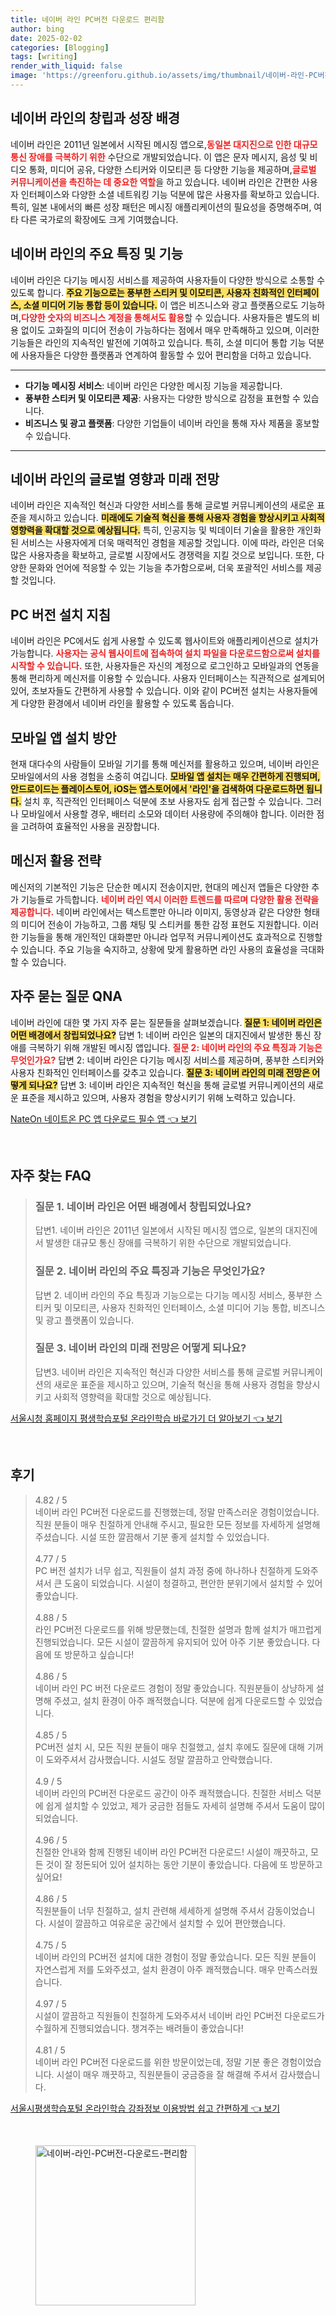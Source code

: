 ```yaml
---
title: 네이버 라인 PC버전 다운로드 편리함
author: bing
date: 2025-02-02
categories: [Blogging]
tags: [writing]
render_with_liquid: false
image: 'https://greenforu.github.io/assets/img/thumbnail/네이버-라인-PC버전-다운로드-편리함.webp'
---
```



<h2 id='네이버 라인의 창립과 성장 배경'>네이버 라인의 창립과 성장 배경</h2>

<p>네이버 라인은 2011년 일본에서 시작된 메시징 앱으로,<b><span style="color: #ee2323;">동일본 대지진으로 인한 대규모 통신 장애를 극복하기 위한</span></b> 수단으로 개발되었습니다. 이 앱은 문자 메시지, 음성 및 비디오 통화, 미디어 공유, 다양한 스티커와 이모티콘 등 다양한 기능을 제공하며,<b><span style="color: #ee2323;">글로벌 커뮤니케이션을 촉진하는 데 중요한 역할</span></b>을 하고 있습니다. 네이버 라인은 간편한 사용자 인터페이스와 다양한 소셜 네트워킹 기능 덕분에 많은 사용자를 확보하고 있습니다. 특히, 일본 내에서의 빠른 성장 패턴은 메시징 애플리케이션의 필요성을 증명해주며, 여타 다른 국가로의 확장에도 크게 기여했습니다.</p>

<h2 id='네이버 라인의 주요 특징 및 기능'>네이버 라인의 주요 특징 및 기능</h2>

<p>네이버 라인은 다기능 메시징 서비스를 제공하여 사용자들이 다양한 방식으로 소통할 수 있도록 합니다. <b><span style="background-color: #ffe066;">주요 기능으로는 풍부한 스티커 및 이모티콘, 사용자 친화적인 인터페이스, 소셜 미디어 기능 통합 등이 있습니다.</span></b> 이 앱은 비즈니스와 광고 플랫폼으로도 기능하며,<b><span style="color: #ee2323;">다양한 숫자의 비즈니스 계정을 통해서도 활용</span></b>할 수 있습니다. 사용자들은 별도의 비용 없이도 고화질의 미디어 전송이 가능하다는 점에서 매우 만족해하고 있으며, 이러한 기능들은 라인의 지속적인 발전에 기여하고 있습니다. 특히, 소셜 미디어 통합 기능 덕분에 사용자들은 다양한 플랫폼과 연계하여 활동할 수 있어 편리함을 더하고 있습니다.</p>

<hr />

<ul>
    <li><b>다기능 메시징 서비스</b>: 네이버 라인은 다양한 메시징 기능을 제공합니다.</li>
    <li><b>풍부한 스티커 및 이모티콘 제공</b>: 사용자는 다양한 방식으로 감정을 표현할 수 있습니다.</li>
    <li><b>비즈니스 및 광고 플랫폼</b>: 다양한 기업들이 네이버 라인을 통해 자사 제품을 홍보할 수 있습니다.</li>
</ul>

<hr />

<h2 id='네이버 라인의 글로벌 영향과 미래 전망'>네이버 라인의 글로벌 영향과 미래 전망</h2>

<p>네이버 라인은 지속적인 혁신과 다양한 서비스를 통해 글로벌 커뮤니케이션의 새로운 표준을 제시하고 있습니다. <b><span style="background-color: #ffe066;">미래에도 기술적 혁신을 통해 사용자 경험을 향상시키고 사회적 영향력을 확대할 것으로 예상됩니다.</span></b> 특히, 인공지능 및 빅데이터 기술을 활용한 개인화된 서비스는 사용자에게 더욱 매력적인 경험을 제공할 것입니다. 이에 따라, 라인은 더욱 많은 사용자층을 확보하고, 글로벌 시장에서도 경쟁력을 지킬 것으로 보입니다. 또한, 다양한 문화와 언어에 적응할 수 있는 기능을 추가함으로써, 더욱 포괄적인 서비스를 제공할 것입니다.</p>

<h2 id='PC 버전 설치 지침'>PC 버전 설치 지침</h2>

<p>네이버 라인은 PC에서도 쉽게 사용할 수 있도록 웹사이트와 애플리케이션으로 설치가 가능합니다. <b><span style="color: #ee2323;">사용자는 공식 웹사이트에 접속하여 설치 파일을 다운로드함으로써 설치를 시작할 수 있습니다.</span></b> 또한, 사용자들은 자신의 계정으로 로그인하고 모바일과의 연동을 통해 편리하게 메신저를 이용할 수 있습니다. 사용자 인터페이스는 직관적으로 설계되어 있어, 초보자들도 간편하게 사용할 수 있습니다. 이와 같이 PC버전 설치는 사용자들에게 다양한 환경에서 네이버 라인을 활용할 수 있도록 돕습니다.</p>

<h2 id='모바일 앱 설치 방안'>모바일 앱 설치 방안</h2>

<p>현재 대다수의 사람들이 모바일 기기를 통해 메신저를 활용하고 있으며, 네이버 라인은 모바일에서의 사용 경험을 소중히 여깁니다. <b><span style="background-color: #ffe066;">모바일 앱 설치는 매우 간편하게 진행되며, 안드로이드는 플레이스토어, iOS는 앱스토어에서 '라인'을 검색하여 다운로드하면 됩니다.</span></b> 설치 후, 직관적인 인터페이스 덕분에 초보 사용자도 쉽게 접근할 수 있습니다. 그러나 모바일에서 사용할 경우, 배터리 소모와 데이터 사용량에 주의해야 합니다. 이러한 점을 고려하여 효율적인 사용을 권장합니다.</p>

<h2 id='메신저 활용 전략'>메신저 활용 전략</h2>

<p>메신저의 기본적인 기능은 단순한 메시지 전송이지만, 현대의 메신저 앱들은 다양한 추가 기능들로 가득합니다. <b><span style="color: #ee2323;">네이버 라인 역시 이러한 트렌드를 따르며 다양한 활용 전략을 제공합니다.</span></b> 네이버 라인에서는 텍스트뿐만 아니라 이미지, 동영상과 같은 다양한 형태의 미디어 전송이 가능하고, 그룹 채팅 및 스티커를 통한 감정 표현도 지원합니다. 이러한 기능들을 통해 개인적인 대화뿐만 아니라 업무적 커뮤니케이션도 효과적으로 진행할 수 있습니다. 주요 기능을 숙지하고, 상황에 맞게 활용하면 라인 사용의 효율성을 극대화할 수 있습니다.</p>

<h2 id='자주 묻는 질문 QNA'>자주 묻는 질문 QNA</h2>

<p>네이버 라인에 대한 몇 가지 자주 묻는 질문들을 살펴보겠습니다. <b><span style="background-color: #ffe066;">질문 1: 네이버 라인은 어떤 배경에서 창립되었나요?</span></b> 답변 1: 네이버 라인은 일본의 대지진에서 발생한 통신 장애를 극복하기 위해 개발된 메시징 앱입니다. <b><span style="color: #ee2323;">질문 2: 네이버 라인의 주요 특징과 기능은 무엇인가요?</span></b> 답변 2: 네이버 라인은 다기능 메시징 서비스를 제공하며, 풍부한 스티커와 사용자 친화적인 인터페이스를 갖추고 있습니다. <b><span style="background-color: #ffe066;">질문 3: 네이버 라인의 미래 전망은 어떻게 되나요?</span></b> 답변 3: 네이버 라인은 지속적인 혁신을 통해 글로벌 커뮤니케이션의 새로운 표준을 제시하고 있으며, 사용자 경험을 향상시키기 위해 노력하고 있습니다.</p>


<p><a class="click-button" title="NateOn 네이트온 PC 앱 다운로드 필수 앱" href="https://greenforu.github.io/posts/NateOn-%EB%84%A4%EC%9D%B4%ED%8A%B8%EC%98%A8-PC-%EC%95%B1-%EB%8B%A4%EC%9A%B4%EB%A1%9C%EB%93%9C-%ED%95%84%EC%88%98-%EC%95%B1/" rel="dofollow">NateOn 네이트온 PC 앱 다운로드 필수 앱 👈 보기</a></p><br>
<h2 id='자주_찾는_FAQ'>자주 찾는 FAQ</h2>
<div itemscope="" itemtype="https://schema.org/FAQPage"> 
<blockquote> 
<div itemscope="" itemprop="mainEntity" itemtype="https://schema.org/Question"> 
<h3 itemprop="name">질문 1. 네이버 라인은 어떤 배경에서 창립되었나요?</h3> 
<div itemscope="" itemprop="acceptedAnswer" itemtype="https://schema.org/Answer"> 
<span itemprop="text"> 
<p>답변1. 네이버 라인은 2011년 일본에서 시작된 메시징 앱으로, 일본의 대지진에서 발생한 대규모 통신 장애를 극복하기 위한 수단으로 개발되었습니다.</p> 
</span> 
</div> 
</div> 
<div itemscope="" itemprop="mainEntity" itemtype="https://schema.org/Question"> 
<h3 itemprop="name">질문 2. 네이버 라인의 주요 특징과 기능은 무엇인가요?</h3> 
<div itemscope="" itemprop="acceptedAnswer" itemtype="https://schema.org/Answer"> 
<span itemprop="text"> 
<p>답변 2. 네이버 라인의 주요 특징과 기능으로는 다기능 메시징 서비스, 풍부한 스티커 및 이모티콘, 사용자 친화적인 인터페이스, 소셜 미디어 기능 통합, 비즈니스 및 광고 플랫폼이 있습니다.</p> 
</span> 
</div> 
</div> 
<div itemscope="" itemprop="mainEntity" itemtype="https://schema.org/Question"> 
<h3 itemprop="name">질문 3. 네이버 라인의 미래 전망은 어떻게 되나요?</h3> 
<div itemscope="" itemprop="acceptedAnswer" itemtype="https://schema.org/Answer"> 
<span itemprop="text"> 
<p>답변3. 네이버 라인은 지속적인 혁신과 다양한 서비스를 통해 글로벌 커뮤니케이션의 새로운 표준을 제시하고 있으며, 기술적 혁신을 통해 사용자 경험을 향상시키고 사회적 영향력을 확대할 것으로 예상됩니다.</p> 
</span> 
</div> 
</div> 
</blockquote> 
</div>
<p><a class="click-button" title="서울시청 홈페이지 평생학습포털 온라인학습 바로가기 더 알아보기" href="https://greenforu.github.io/posts/%EC%84%9C%EC%9A%B8%EC%8B%9C%EC%B2%AD-%ED%99%88%ED%8E%98%EC%9D%B4%EC%A7%80-%ED%8F%89%EC%83%9D%ED%95%99%EC%8A%B5%ED%8F%AC%ED%84%B8-%EC%98%A8%EB%9D%BC%EC%9D%B8%ED%95%99%EC%8A%B5-%EB%B0%94%EB%A1%9C%EA%B0%80%EA%B8%B0-%EB%8D%94-%EC%95%8C%EC%95%84%EB%B3%B4%EA%B8%B0/" rel="dofollow">서울시청 홈페이지 평생학습포털 온라인학습 바로가기 더 알아보기 👈 보기</a></p><br>
<h2 id='후기'>후기</h2>
<div itemscope itemtype="https://schema.org/Product">
  <blockquote>
  <div itemprop="review" itemscope itemtype="https://schema.org/Review">
      <div itemprop="reviewRating" itemscope itemtype="https://schema.org/Rating"> <span itemprop="ratingValue">4.82</span> / <span itemprop="bestRating">5</span> </div>
      <span itemprop="reviewBody">네이버 라인 PC버전 다운로드를 진행했는데, 정말 만족스러운 경험이었습니다. 직원 분들이 매우 친절하게 안내해 주시고, 필요한 모든 정보를 자세하게 설명해 주셨습니다. 시설 또한 깔끔해서 기분 좋게 설치할 수 있었습니다.</span>
  </div>
  <br>
  <div itemprop="review" itemscope itemtype="https://schema.org/Review">
      <div itemprop="reviewRating" itemscope itemtype="https://schema.org/Rating"> <span itemprop="ratingValue">4.77</span> / <span itemprop="bestRating">5</span> </div>
      <span itemprop="reviewBody">PC 버전 설치가 너무 쉽고, 직원들이 설치 과정 중에 하나하나 친절하게 도와주셔서 큰 도움이 되었습니다. 시설이 청결하고, 편안한 분위기에서 설치할 수 있어 좋았습니다.</span>
  </div>
  <br>
  <div itemprop="review" itemscope itemtype="https://schema.org/Review">
      <div itemprop="reviewRating" itemscope itemtype="https://schema.org/Rating"> <span itemprop="ratingValue">4.88</span> / <span itemprop="bestRating">5</span> </div>
      <span itemprop="reviewBody">라인 PC버전 다운로드를 위해 방문했는데, 친절한 설명과 함께 설치가 매끄럽게 진행되었습니다. 모든 시설이 깔끔하게 유지되어 있어 아주 기분 좋았습니다. 다음에 또 방문하고 싶습니다!</span>
  </div>
  <br>
  <div itemprop="review" itemscope itemtype="https://schema.org/Review">
      <div itemprop="reviewRating" itemscope itemtype="https://schema.org/Rating"> <span itemprop="ratingValue">4.86</span> / <span itemprop="bestRating">5</span> </div>
      <span itemprop="reviewBody">네이버 라인 PC 버전 다운로드 경험이 정말 좋았습니다. 직원분들이 상냥하게 설명해 주셨고, 설치 환경이 아주 쾌적했습니다. 덕분에 쉽게 다운로드할 수 있었습니다.</span>
  </div>
  <br>
  <div itemprop="review" itemscope itemtype="https://schema.org/Review">
      <div itemprop="reviewRating" itemscope itemtype="https://schema.org/Rating"> <span itemprop="ratingValue">4.85</span> / <span itemprop="bestRating">5</span> </div>
      <span itemprop="reviewBody">PC버전 설치 시, 모든 직원 분들이 매우 친절했고, 설치 후에도 질문에 대해 기꺼이 도와주셔서 감사했습니다. 시설도 정말 깔끔하고 안락했습니다.</span>
  </div>
  <br>
  <div itemprop="review" itemscope itemtype="https://schema.org/Review">
      <div itemprop="reviewRating" itemscope itemtype="https://schema.org/Rating"> <span itemprop="ratingValue">4.9</span> / <span itemprop="bestRating">5</span> </div>
      <span itemprop="reviewBody">네이버 라인의 PC버전 다운로드 공간이 아주 쾌적했습니다. 친절한 서비스 덕분에 쉽게 설치할 수 있었고, 제가 궁금한 점들도 자세히 설명해 주셔서 도움이 많이 되었습니다.</span>
  </div>
  <br>
  <div itemprop="review" itemscope itemtype="https://schema.org/Review">
      <div itemprop="reviewRating" itemscope itemtype="https://schema.org/Rating"> <span itemprop="ratingValue">4.96</span> / <span itemprop="bestRating">5</span> </div>
      <span itemprop="reviewBody">친절한 안내와 함께 진행된 네이버 라인 PC버전 다운로드! 시설이 깨끗하고, 모든 것이 잘 정돈되어 있어 설치하는 동안 기분이 좋았습니다. 다음에 또 방문하고 싶어요!</span>
  </div>
  <br>
  <div itemprop="review" itemscope itemtype="https://schema.org/Review">
      <div itemprop="reviewRating" itemscope itemtype="https://schema.org/Rating"> <span itemprop="ratingValue">4.86</span> / <span itemprop="bestRating">5</span> </div>
      <span itemprop="reviewBody">직원분들이 너무 친절하고, 설치 관련해 세세하게 설명해 주셔서 감동이었습니다. 시설이 깔끔하고 여유로운 공간에서 설치할 수 있어 편안했습니다.</span>
  </div>
  <br>
  <div itemprop="review" itemscope itemtype="https://schema.org/Review">
      <div itemprop="reviewRating" itemscope itemtype="https://schema.org/Rating"> <span itemprop="ratingValue">4.75</span> / <span itemprop="bestRating">5</span> </div>
      <span itemprop="reviewBody">네이버 라인의 PC버전 설치에 대한 경험이 정말 좋았습니다. 모든 직원 분들이 자연스럽게 저를 도와주셨고, 설치 환경이 아주 쾌적했습니다. 매우 만족스러웠습니다.</span>
  </div>
  <br>
  <div itemprop="review" itemscope itemtype="https://schema.org/Review">
      <div itemprop="reviewRating" itemscope itemtype="https://schema.org/Rating"> <span itemprop="ratingValue">4.97</span> / <span itemprop="bestRating">5</span> </div>
      <span itemprop="reviewBody">시설이 깔끔하고 직원들이 친절하게 도와주셔서 네이버 라인 PC버전 다운로드가 수월하게 진행되었습니다. 챙겨주는 배려들이 좋았습니다!</span>
  </div>
  <br>
  <div itemprop="review" itemscope itemtype="https://schema.org/Review">
      <div itemprop="reviewRating" itemscope itemtype="https://schema.org/Rating"> <span itemprop="ratingValue">4.81</span> / <span itemprop="bestRating">5</span> </div>
      <span itemprop="reviewBody">네이버 라인 PC버전 다운로드를 위한 방문이었는데, 정말 기분 좋은 경험이었습니다. 시설이 매우 깨끗하고, 직원분들이 궁금증을 잘 해결해 주셔서 감사했습니다.</span>
  </div>
  </blockquote>
</div>
<p><a class="click-button" title="서울시평생학습포털 온라인학습 강좌정보 이용방법 쉽고 간편하게" href="https://greenforu.github.io/posts/%EC%84%9C%EC%9A%B8%EC%8B%9C%ED%8F%89%EC%83%9D%ED%95%99%EC%8A%B5%ED%8F%AC%ED%84%B8-%EC%98%A8%EB%9D%BC%EC%9D%B8%ED%95%99%EC%8A%B5-%EA%B0%95%EC%A2%8C%EC%A0%95%EB%B3%B4-%EC%9D%B4%EC%9A%A9%EB%B0%A9%EB%B2%95-%EC%89%BD%EA%B3%A0-%EA%B0%84%ED%8E%B8%ED%95%98%EA%B2%8C/" rel="dofollow">서울시평생학습포털 온라인학습 강좌정보 이용방법 쉽고 간편하게 👈 보기</a></p><br>
<figure class="image"><img src="https://greenforu.github.io/assets/img/thumbnail/네이버-라인-PC버전-다운로드-편리함.webp" alt="네이버-라인-PC버전-다운로드-편리함" width="256" height="256"></figure>